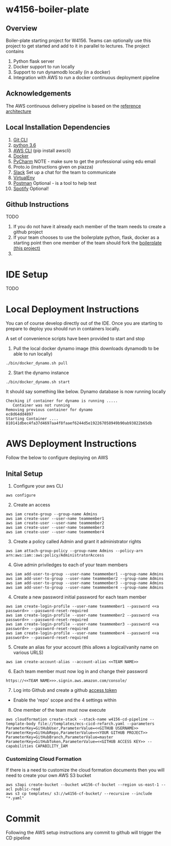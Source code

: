 # w4156-boiler-plate

## Overview
Boiler-plate starting project for W4156. Teams can optionally use this project to get started and add to it in parallel
to lectures. The project contains

1. Python flask server
2. Docker support to run locally
3. Support to run dynamodb locally (in a docker)
4. Integration with AWS to run a docker continuous deployment pipeline

## Acknowledgements

The AWS continuous delivery pipeline is based on the [reference architecture](https://github.com/awslabs/ecs-refarch-continuous-deployment)

## Local Installation Dependencies

1. [Git CLI](https://git-scm.com/downloads)
2. [python 3.6](https://www.python.org/downloads/release/python-364/)
3. [AWS CLI](https://aws.amazon.com/cli/) (pip install awscli)
4. [Docker](https://docs.docker.com/engine/installation/)
5. [PyCharm](https://www.jetbrains.com/shop/eform/students) NOTE - make sure to get the professional using edu email
6. Proto.io (instructions given on piazza)
7. [Slack](https://slack.com/) Set up a chat for the team to communicate
8. [VirtualEnv](https://virtualenv.pypa.io/en/stable/installation/)
9. [Postman](https://chrome.google.com/webstore/detail/postman/fhbjgbiflinjbdggehcddcbncdddomop?hl=en) Optional - is a tool to help test
10. [Spotify](https://www.spotify.com/us/) Optional!

## Github Instructions

TODO
1. If you do not have it already each member of the team needs to create a github project
2. If your team chooses to use the boilerplate python, flask, docker as a starting point then one member of the team should fork the [boilerplate (this project)](https://github.com/geod/w4156-boilerplate)
3. 

# IDE Setup

TODO

# Local Deployment Instructions

You can of course develop directly out of the IDE. Once you are starting to prepare to deploy you should run in containers locally. 

A set of convenience scripts have been provided to start and stop

1. Pull the local docker dynamo image (this downloads dynamodb to be able to run locally)
```
./bin/docker_dynamo.sh pull
```

2. Start the dynamo instance
```
./bin/docker_dynamo.sh start
```

It should say something like below. Dynamo database is now running locally
```
Checking if container for dynamo is running .....
   Container was not running
Removing previous container for dynamo
ec8d64dd4897
Starting Container ....
810141dbec4fa37d4697aa4f8faaef6244d5e192267058949b90ab93822b65db
```

# AWS Deployment Instructions

Follow the below to configure deploying on AWS

## Inital Setup

1. Configure your aws CLI
```
aws configure
```

2. Create an access
```
aws iam create-group --group-name Admins
aws iam create-user --user-name teammember1
aws iam create-user --user-name teammember2
aws iam create-user --user-name teammember3
aws iam create-user --user-name teammember4
```

3. Create a policy called Admin and grant it administrator rights
```
aws iam attach-group-policy --group-name Admins --policy-arn arn:aws:iam::aws:policy/AdministratorAccess
```

4. Give admin priviledges to each of your team members
```
aws iam add-user-to-group --user-name teammember1 --group-name Admins
aws iam add-user-to-group --user-name teammember2 --group-name Admins
aws iam add-user-to-group --user-name teammember3 --group-name Admins
aws iam add-user-to-group --user-name teammember4 --group-name Admins
```

4. Create a new password initial password for each team member
```
aws iam create-login-profile --user-name teammember1 --password <<a password>> --password-reset-required
aws iam create-login-profile --user-name teammember2 --password <<a password>> --password-reset-required
aws iam create-login-profile --user-name teammember3 --password <<a password>> --password-reset-required
aws iam create-login-profile --user-name teammember4 --password <<a password>> --password-reset-required
```

5. Create an alias for your account (this allows a logical/vanity name on various URLS)
```
aws iam create-account-alias --account-alias <<TEAM NAME>>
```

6. Each team member must now log in and change their password
```
https://<<TEAM NAME>>>.signin.aws.amazon.com/console/
```

7. Log into Github and create a github [access token](https://github.com/settings/tokens/new)
- Enable the 'repo' scope and the 4 settings within

8. One member of the team must now execute
```
aws cloudformation create-stack --stack-name w4156-cd-pipeline --template-body file://templates/ecs-cicd-refarch.yaml --parameters ParameterKey=GitHubUser,ParameterValue=<<GITHUB USERNAME>> ParameterKey=GitHubRepo,ParameterValue=<<YOUR GITHUB PROJECT>> ParameterKey=GitHubBranch,ParameterValue=master ParameterKey=GitHubToken,ParameterValue=<<GITHUB ACCESS KEY>> --capabilities CAPABILITY_IAM
```

### Customizing Cloud Formation
If there is a need to customize the cloud formation documents then you will need to create your own AWS S3 bucket
```
aws s3api create-bucket --bucket w4156-cf-bucket --region us-east-1 --acl public-read
aws s3 cp templates/ s3://w4156-cf-bucket/ --recursive --include "*.yaml"
```

# Commit

Following the AWS setup instructions any commit to github will trigger the CD pipeline
